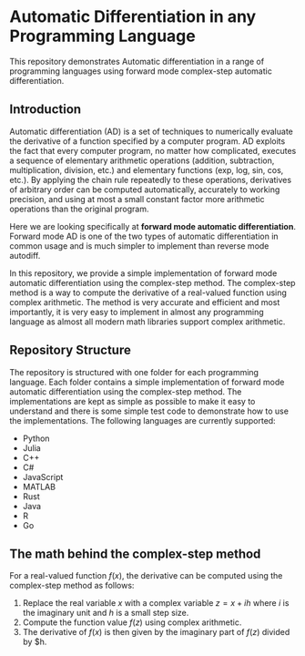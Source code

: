 # Automatic Differentiation in any Programming Language
This repository demonstrates Automatic differentiation in a range of programming languages using forward mode complex-step automatic differentiation.

## Introduction
Automatic differentiation (AD) is a set of techniques to numerically evaluate the derivative of a function specified by a computer program. AD exploits the fact that every computer program, no matter how complicated, executes a sequence of elementary arithmetic operations (addition, subtraction, multiplication, division, etc.) and elementary functions (exp, log, sin, cos, etc.). By applying the chain rule repeatedly to these operations, derivatives of arbitrary order can be computed automatically, accurately to working precision, and using at most a small constant factor more arithmetic operations than the original program.

Here we are looking specifically at **forward mode automatic differentiation**. Forward mode AD is one of the two types of automatic differentiation in common usage and is much simpler to implement than reverse mode autodiff.

In this repository, we provide a simple implementation of forward mode automatic differentiation using the complex-step method. The complex-step method is a way to compute the derivative of a real-valued function using complex arithmetic. The method is very accurate and efficient and most importantly, it is very easy to implement in almost any programming language as almost all modern math libraries support complex arithmetic.

## Repository Structure
The repository is structured with one folder for each programming language. Each folder contains a simple implementation of forward mode automatic differentiation using the complex-step method. The implementations are kept as simple as possible to make it easy to understand and there is some simple test code to demonstrate how to use the implementations. The following languages are currently supported:
- Python
- Julia
- C++
- C#
- JavaScript
- MATLAB
- Rust
- Java
- R
- Go

## The math behind the complex-step method
For a real-valued function $f(x)$, the derivative can be computed using the complex-step method as follows:
1. Replace the real variable $x$ with a complex variable $z = x + ih$ where $i$ is the imaginary unit and $h$ is a small step size.
2. Compute the function value $f(z)$ using complex arithmetic.
3. The derivative of $f(x)$ is then given by the imaginary part of $f(z)$ divided by $h.
